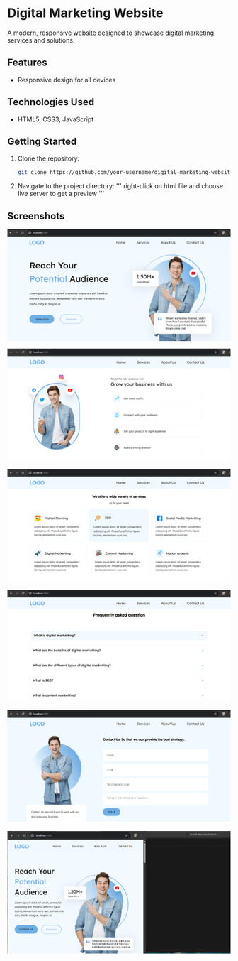 # Digital Marketing Website

A modern, responsive website designed to showcase digital marketing services and solutions.

## Features
- Responsive design for all devices

## Technologies Used
- HTML5, CSS3, JavaScript


## Getting Started
1. Clone the repository:
    ```bash
    git clone https://github.com/your-username/digital-marketing-website.git
    ```
2. Navigate to the project directory:
    '''
    right-click on html file and choose live server to get a preview
    '''

## Screenshots
![alt text](image.png)

![alt text](image-1.png)

![alt text](image-2.png)

![alt text](image-3.png)

![alt text](image-4.png)

![alt text](image-5.png)
